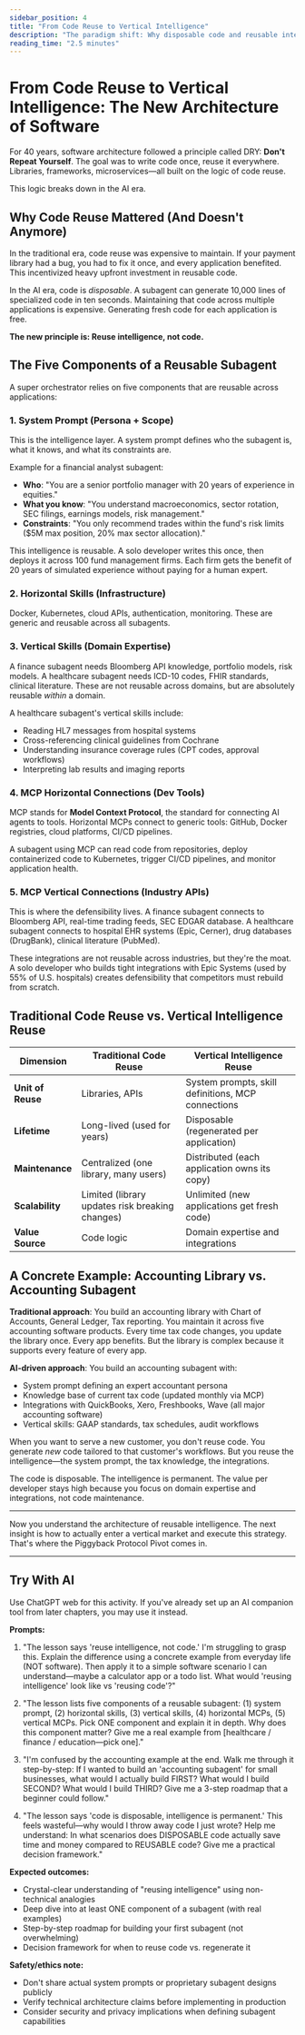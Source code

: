 ```yaml
---
sidebar_position: 4
title: "From Code Reuse to Vertical Intelligence"
description: "The paradigm shift: Why disposable code and reusable intelligence are the new architecture."
reading_time: "2.5 minutes"
---
```


# From Code Reuse to Vertical Intelligence: The New Architecture of Software

For 40 years, software architecture followed a principle called DRY: **Don't Repeat Yourself**. The goal was to write code once, reuse it everywhere. Libraries, frameworks, microservices—all built on the logic of code reuse.

This logic breaks down in the AI era.

## Why Code Reuse Mattered (And Doesn't Anymore)

In the traditional era, code reuse was expensive to maintain. If your payment library had a bug, you had to fix it once, and every application benefited. This incentivized heavy upfront investment in reusable code.

In the AI era, code is *disposable*. A subagent can generate 10,000 lines of specialized code in ten seconds. Maintaining that code across multiple applications is expensive. Generating fresh code for each application is free.

**The new principle is: Reuse intelligence, not code.**

## The Five Components of a Reusable Subagent

A super orchestrator relies on five components that are reusable across applications:

### 1. System Prompt (Persona + Scope)
This is the intelligence layer. A system prompt defines who the subagent is, what it knows, and what its constraints are.

Example for a financial analyst subagent:
- **Who**: "You are a senior portfolio manager with 20 years of experience in equities."
- **What you know**: "You understand macroeconomics, sector rotation, SEC filings, earnings models, risk management."
- **Constraints**: "You only recommend trades within the fund's risk limits ($5M max position, 20% max sector allocation)."

This intelligence is reusable. A solo developer writes this once, then deploys it across 100 fund management firms. Each firm gets the benefit of 20 years of simulated experience without paying for a human expert.

### 2. Horizontal Skills (Infrastructure)
Docker, Kubernetes, cloud APIs, authentication, monitoring. These are generic and reusable across all subagents.

### 3. Vertical Skills (Domain Expertise)
A finance subagent needs Bloomberg API knowledge, portfolio models, risk models. A healthcare subagent needs ICD-10 codes, FHIR standards, clinical literature. These are not reusable across domains, but are absolutely reusable *within* a domain.

A healthcare subagent's vertical skills include:
- Reading HL7 messages from hospital systems
- Cross-referencing clinical guidelines from Cochrane
- Understanding insurance coverage rules (CPT codes, approval workflows)
- Interpreting lab results and imaging reports

### 4. MCP Horizontal Connections (Dev Tools)
MCP stands for **Model Context Protocol**, the standard for connecting AI agents to tools. Horizontal MCPs connect to generic tools: GitHub, Docker registries, cloud platforms, CI/CD pipelines.

A subagent using MCP can read code from repositories, deploy containerized code to Kubernetes, trigger CI/CD pipelines, and monitor application health.

### 5. MCP Vertical Connections (Industry APIs)
This is where the defensibility lives. A finance subagent connects to Bloomberg API, real-time trading feeds, SEC EDGAR database. A healthcare subagent connects to hospital EHR systems (Epic, Cerner), drug databases (DrugBank), clinical literature (PubMed).

These integrations are not reusable across industries, but they're the moat. A solo developer who builds tight integrations with Epic Systems (used by 55% of U.S. hospitals) creates defensibility that competitors must rebuild from scratch.

## Traditional Code Reuse vs. Vertical Intelligence Reuse

| Dimension | Traditional Code Reuse | Vertical Intelligence Reuse |
|-----------|----------------------|------------------------------|
| **Unit of Reuse** | Libraries, APIs | System prompts, skill definitions, MCP connections |
| **Lifetime** | Long-lived (used for years) | Disposable (regenerated per application) |
| **Maintenance** | Centralized (one library, many users) | Distributed (each application owns its copy) |
| **Scalability** | Limited (library updates risk breaking changes) | Unlimited (new applications get fresh code) |
| **Value Source** | Code logic | Domain expertise and integrations |

## A Concrete Example: Accounting Library vs. Accounting Subagent

**Traditional approach**: You build an accounting library with Chart of Accounts, General Ledger, Tax reporting. You maintain it across five accounting software products. Every time tax code changes, you update the library once. Every app benefits. But the library is complex because it supports every feature of every app.

**AI-driven approach**: You build an accounting subagent with:
- System prompt defining an expert accountant persona
- Knowledge base of current tax code (updated monthly via MCP)
- Integrations with QuickBooks, Xero, Freshbooks, Wave (all major accounting software)
- Vertical skills: GAAP standards, tax schedules, audit workflows

When you want to serve a new customer, you don't reuse code. You generate *new* code tailored to that customer's workflows. But you reuse the intelligence—the system prompt, the tax knowledge, the integrations.

The code is disposable. The intelligence is permanent. The value per developer stays high because you focus on domain expertise and integrations, not code maintenance.

---

Now you understand the architecture of reusable intelligence. The next insight is how to actually enter a vertical market and execute this strategy. That's where the Piggyback Protocol Pivot comes in.

---

## Try With AI

Use ChatGPT web for this activity. If you've already set up an AI companion tool from later chapters, you may use it instead.

**Prompts:**

1) "The lesson says 'reuse intelligence, not code.' I'm struggling to grasp this. Explain the difference using a concrete example from everyday life (NOT software). Then apply it to a simple software scenario I can understand—maybe a calculator app or a todo list. What would 'reusing intelligence' look like vs 'reusing code'?"

2) "The lesson lists five components of a reusable subagent: (1) system prompt, (2) horizontal skills, (3) vertical skills, (4) horizontal MCPs, (5) vertical MCPs. Pick ONE component and explain it in depth. Why does this component matter? Give me a real example from [healthcare / finance / education—pick one]."

3) "I'm confused by the accounting example at the end. Walk me through it step-by-step: If I wanted to build an 'accounting subagent' for small businesses, what would I actually build FIRST? What would I build SECOND? What would I build THIRD? Give me a 3-step roadmap that a beginner could follow."

4) "The lesson says 'code is disposable, intelligence is permanent.' This feels wasteful—why would I throw away code I just wrote? Help me understand: In what scenarios does DISPOSABLE code actually save time and money compared to REUSABLE code? Give me a practical decision framework."

**Expected outcomes:**

- Crystal-clear understanding of "reusing intelligence" using non-technical analogies
- Deep dive into at least ONE component of a subagent (with real examples)
- Step-by-step roadmap for building your first subagent (not overwhelming)
- Decision framework for when to reuse code vs. regenerate it

**Safety/ethics note:**

- Don't share actual system prompts or proprietary subagent designs publicly
- Verify technical architecture claims before implementing in production
- Consider security and privacy implications when defining subagent capabilities


